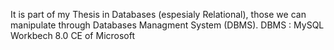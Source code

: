 It is part of my Thesis in Databases (espesialy Relational), those we can manipulate through Databases Managment System (DBMS).
DBMS : MySQL Workbech 8.0 CE of Microsoft



